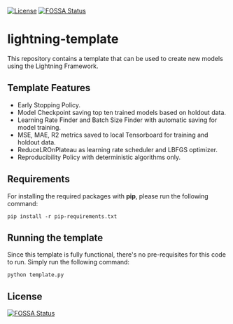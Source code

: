 [![License](https://img.shields.io/badge/License-BSD_3--Clause-blue.svg)](https://opensource.org/licenses/BSD-3-Clause)
[![FOSSA Status](https://app.fossa.com/api/projects/git%2Bgithub.com%2Fshellwirt%2Flightning-template.svg?type=shield)](https://app.fossa.com/projects/git%2Bgithub.com%2Fshellwirt%2Flightning-template?ref=badge_shield)

# lightning-template
This repository contains a template that can be used to create new models using the Lightning Framework.

## Template Features
- Early Stopping Policy.
- Model Checkpoint saving top ten trained models based on holdout data.
- Learning Rate Finder and Batch Size Finder with automatic saving for model training.
- MSE, MAE, R2 metrics saved to local Tensorboard for training and holdout data.
- ReduceLROnPlateau as learning rate scheduler and LBFGS optimizer.
- Reproducibility Policy with deterministic algorithms only.

## Requirements

For installing the required packages with **pip**, please run the following command:

```
pip install -r pip-requirements.txt
```

## Running the template

Since this template is fully functional, there's no pre-requisites for this code to run. Simply run the following command:

```
python template.py
```


## License
[![FOSSA Status](https://app.fossa.com/api/projects/git%2Bgithub.com%2Fshellwirt%2Flightning-template.svg?type=large)](https://app.fossa.com/projects/git%2Bgithub.com%2Fshellwirt%2Flightning-template?ref=badge_large)
